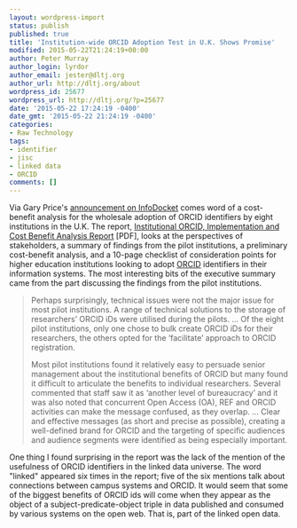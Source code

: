 ```yaml
---
layout: wordpress-import
status: publish
published: true
title: 'Institution-wide ORCID Adoption Test in U.K. Shows Promise'
modified: 2015-05-22T21:24:19+00:00
author: Peter Murray
author_login: lyrdor
author_email: jester@dltj.org
author_url: http://dltj.org/about
wordpress_id: 25677
wordpress_url: http://dltj.org/?p=25677
date: '2015-05-22 17:24:19 -0400'
date_gmt: '2015-05-22 21:24:19 -0400'
categories:
- Raw Technology
tags:
- identifier
- jisc
- linked data
- ORCID
comments: []
---
```

<p>Via Gary Price's <a href="http://www.infodocket.com/2015/05/18/new-report-from-jisc-institutional-orcid-implementation-and-cost-benefit-analysis-report/" title="New from JISC: &amp;#8220;Institutional ORCID Implementation and Cost-Benefit Analysis Report&amp;#8221; | LJ INFOdocket">announcement on InfoDocket</a> comes word of a cost-benefit analysis for the wholesale adoption of ORCID identifiers by eight institutions in the U.K.  The report, <a href="https://repository.jisc.ac.uk/6025/2/Jisc-ARMA-ORCID_final_report.pdf">Institutional ORCID, Implementation and Cost Benefit Analysis Report</a> [PDF], looks at the perspectives of stakeholders, a summary of findings from the pilot institutions, a preliminary cost-benefit analysis, and a 10-page checklist of consideration points for higher education institutions looking to adopt <a href="http://orcid.org/" title="ORCID | Connecting Research and Researchers">ORCID</a> identifiers in their information systems.  The most interesting bits of the executive summary came from the part discussing the findings from the pilot institutions.</p>
<blockquote><p>Perhaps surprisingly, technical issues were not the major issue for most pilot institutions. A range of technical solutions to the storage of researchers&rsquo; ORCID iDs were utilised during the pilots. ... Of the eight pilot institutions, only one chose to bulk create ORCID iDs for their researchers, the others opted for the &lsquo;facilitate&rsquo; approach to ORCID registration.</p>
<p>Most pilot institutions found it relatively easy to persuade senior management about the institutional benefits of ORCID but many found it difficult to articulate the benefits to individual researchers. Several commented that staff saw it as &lsquo;another level of bureaucracy&rsquo; and it was also noted that concurrent Open Access (OA), REF and ORCID activities can make the message confused, as they overlap. ...  Clear and effective messages (as short and precise as possible), creating a well-defined brand for ORCID and the targeting of specific audiences and audience segments were identified as being especially important.</p></blockquote>
<p>One thing I found surprising in the report was the lack of the mention of the usefulness of ORCID identifiers in the linked data universe.  The word "linked" appeared six times in the report; five of the six mentions talk about connections between campus systems and ORCID.  It would seem that some of the biggest benefits of ORCID ids will come when they appear as the object of a subject-predicate-object triple in data published and consumed by various systems on the open web.  That is, part of the linked open data.</p>
